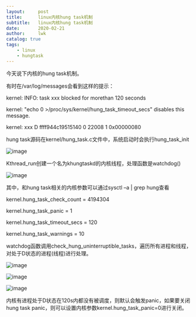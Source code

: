 ```yaml
---
layout:     post
title:      linux内核hung task机制
subtitle:   linux内核hung task机制
date:       2020-02-21
author:     lwk
catalog: true
tags:
    - linux
    - hungtask
---
```


今天说下内核的hung task机制。

有时在/var/log/messages会看到这样的提示：

kernel: INFO: task xxx blocked for morethan 120 seconds

kernel: "echo 0 >/proc/sys/kernel/hung_task_timeout_secs" disables this message.

kernel: xxx D ffff944c19515140     0 22008      1 0x00000080

 

hung task源码在kernel/hung_task.c文件中，系统启动时会执行hung_task_init

![image](https://user-images.githubusercontent.com/36918717/177003540-38bd8b00-6bbe-4aaf-af59-aa360a20f45c.png)

Kthread_run创建一个名为khungtaskd的内核线程，处理函数是watchdog()


![image](https://user-images.githubusercontent.com/36918717/177003547-51309e49-20cb-4429-856c-c6c218f24c90.png)

其中，和hung task相关的内核参数可以通过sysctl –a | grep hung查看

kernel.hung_task_check_count = 4194304

kernel.hung_task_panic = 1

kernel.hung_task_timeout_secs = 120

kernel.hung_task_warnings = 10

 

watchdog函数调用check_hung_uninterruptible_tasks，遍历所有进程和线程，对处于D状态的进程(线程)进行处理。

![image](https://user-images.githubusercontent.com/36918717/177003552-972d2208-0d30-4e30-bf5a-01b60c4dc6a4.png)

![image](https://user-images.githubusercontent.com/36918717/177003559-1705d6b6-a632-4037-a637-c82e35bf6c2f.png)

![image](https://user-images.githubusercontent.com/36918717/177003561-dd5b7e6c-20d6-4b85-8dfa-59134790c36a.png)

内核有进程处于D状态在120s内都没有被调度，则默认会触发panic，如果要关闭hung task panic，则可以设置内核参数kernel.hung_task_panic=0进行关闭。






